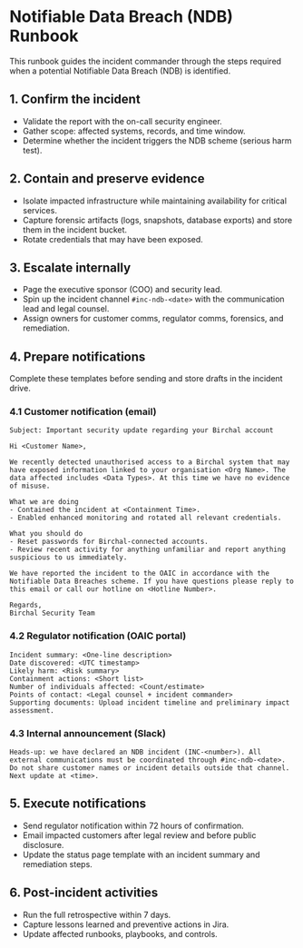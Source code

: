# Notifiable Data Breach (NDB) Runbook

This runbook guides the incident commander through the steps required when a potential Notifiable Data Breach (NDB) is identified.

## 1. Confirm the incident
- Validate the report with the on-call security engineer.
- Gather scope: affected systems, records, and time window.
- Determine whether the incident triggers the NDB scheme (serious harm test).

## 2. Contain and preserve evidence
- Isolate impacted infrastructure while maintaining availability for critical services.
- Capture forensic artifacts (logs, snapshots, database exports) and store them in the incident bucket.
- Rotate credentials that may have been exposed.

## 3. Escalate internally
- Page the executive sponsor (COO) and security lead.
- Spin up the incident channel `#inc-ndb-<date>` with the communication lead and legal counsel.
- Assign owners for customer comms, regulator comms, forensics, and remediation.

## 4. Prepare notifications
Complete these templates before sending and store drafts in the incident drive.

### 4.1 Customer notification (email)
```
Subject: Important security update regarding your Birchal account

Hi <Customer Name>,

We recently detected unauthorised access to a Birchal system that may have exposed information linked to your organisation <Org Name>. The data affected includes <Data Types>. At this time we have no evidence of misuse.

What we are doing
- Contained the incident at <Containment Time>.
- Enabled enhanced monitoring and rotated all relevant credentials.

What you should do
- Reset passwords for Birchal-connected accounts.
- Review recent activity for anything unfamiliar and report anything suspicious to us immediately.

We have reported the incident to the OAIC in accordance with the Notifiable Data Breaches scheme. If you have questions please reply to this email or call our hotline on <Hotline Number>.

Regards,
Birchal Security Team
```

### 4.2 Regulator notification (OAIC portal)
```
Incident summary: <One-line description>
Date discovered: <UTC timestamp>
Likely harm: <Risk summary>
Containment actions: <Short list>
Number of individuals affected: <Count/estimate>
Points of contact: <Legal counsel + incident commander>
Supporting documents: Upload incident timeline and preliminary impact assessment.
```

### 4.3 Internal announcement (Slack)
```
Heads-up: we have declared an NDB incident (INC-<number>). All external communications must be coordinated through #inc-ndb-<date>. Do not share customer names or incident details outside that channel. Next update at <time>.
```

## 5. Execute notifications
- Send regulator notification within 72 hours of confirmation.
- Email impacted customers after legal review and before public disclosure.
- Update the status page template with an incident summary and remediation steps.

## 6. Post-incident activities
- Run the full retrospective within 7 days.
- Capture lessons learned and preventive actions in Jira.
- Update affected runbooks, playbooks, and controls.

